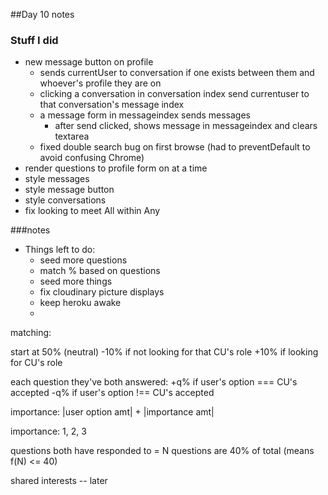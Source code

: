 ##Day 10 notes

### Stuff I did
+ new message button on profile
  - sends currentUser to conversation if one exists between them
  and whoever's profile they are on
  - clicking a conversation in conversation index send currentuser
  to that conversation's message index
  - a message form in messageindex sends messages
    + after send clicked, shows message in messageindex and clears textarea
  - fixed double search bug on first browse (had to preventDefault to avoid confusing Chrome)
+ render questions to profile form on at a time
+ style messages
+ style message button
+ style conversations
+ fix looking to meet All within Any


###notes
+ Things left to do:
  - seed more questions
  - match % based on questions
  - seed more things
  - fix cloudinary picture displays
  - keep heroku awake
  -

matching:

start at 50% (neutral)
-10% if not looking for that CU's role
+10% if looking for CU's role

each question they've both answered:
  +q% if user's option === CU's accepted
  -q% if user's option !== CU's accepted

  importance: |user option amt| + |importance amt|

importance: 1, 2, 3

questions both have responded to = N
questions are 40% of total (means f(N) <= 40)


shared interests -- later

